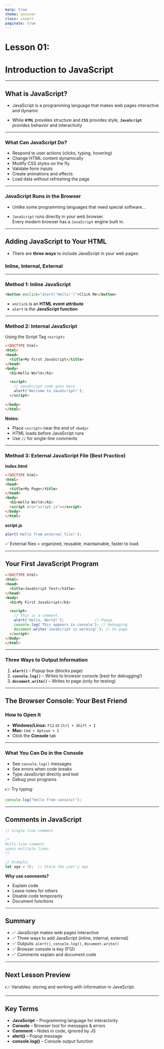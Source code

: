 ```yaml
---
marp: true
theme: uncover
class: invert
paginate: true
---
```


# Lesson 01: 
# Introduction to JavaScript

---

## What is JavaScript?

* JavaScript is a programming language that makes web pages interactive and dynamic

* While **`HTML`** provides structure and **`CSS`** provides style, **`JavaScript`** provides behavior and interactivity

---

### What Can JavaScript Do?

- Respond to user actions (clicks, typing, hovering)  
- Change HTML content dynamically  
- Modify CSS styles on the fly  
- Validate form inputs  
- Create animations and effects  
- Load data without refreshing the page  

---

### JavaScript Runs in the Browser

* Unlike some programming languages that need 
special software...  

* `JavaScript` runs directly in your web browser.  
Every modern browser has a `JavaScript` engine built in.

---

## Adding JavaScript to Your HTML

* There are **three ways** to include JavaScript in your web pages:
### Inline, Internal, External

---

### Method 1: Inline JavaScript

```html
<button onclick="alert('Hello!')">Click Me</button>
````

* `onclick` is an **HTML event attribute**
* `alert` is the **JavaScript function**



---

### Method 2: Internal JavaScript 
Using the Script Tag `<script>`

```html
<!DOCTYPE html>
<html>
<head>
  <title>My First JavaScript</title>
</head>
<body>
  <h1>Hello World</h1>

  <script>
    // JavaScript code goes here
    alert('Welcome to JavaScript!');
  </script>
  
</body>
</html>
```

**Notes:**

* Place `<script>` near the end of `<body>`
* HTML loads before JavaScript runs
* Use `//` for single-line comments

---

### Method 3: External JavaScript File (Best Practice)

**index.html**

```html
<!DOCTYPE html>
<html>
<head>
  <title>My Page</title>
</head>
<body>
  <h1>Hello World</h1>
  <script src="script.js"></script>
</body>
</html>
```

**script.js**

```javascript
alert('Hello from external file!');
```

✅ External files = organized, reusable, maintainable, faster to load.

---

## Your First JavaScript Program

```html
<!DOCTYPE html>
<html>
<head>
  <title>JavaScript Test</title>
</head>
<body>
  <h1>My First JavaScript</h1>

  <script>
    // This is a comment
    alert('Hello, World!');              // Popup
    console.log('This appears in console'); // Debugging
    document.write('JavaScript is working!'); // On page
  </script>
</body>
</html>
```

---

### Three Ways to Output Information

1. **`alert()`** – Popup box (blocks page)
2. **`console.log()`** – Writes to browser console (best for debugging!)
3. **`document.write()`** – Writes to page (only for testing)

---

## The Browser Console: Your Best Friend

### How to Open It

* **Windows/Linux:** `F12` or `Ctrl + Shift + I`
* **Mac:** `Cmd + Option + I`
* Click the **Console** tab

---

### What You Can Do in the Console

* See `console.log()` messages
* See errors when code breaks
* Type JavaScript directly and test
* Debug your programs

👉 Try typing:

```javascript
console.log("Hello from console!");
```

---

## Comments in JavaScript

```javascript
// Single-line comment

/*
Multi-line comment
spans multiple lines
*/

// Example:
let age = 25;  // Store the user's age
```

**Why use comments?**

* Explain code
* Leave notes for others
* Disable code temporarily
* Document functions

---

## Summary

* ✅ JavaScript makes web pages interactive
* ✅ Three ways to add JavaScript (inline, internal, external)
* ✅ Outputs: `alert()`, `console.log()`, `document.write()`
* ✅ Browser console is key (F12)
* ✅ Comments explain and document code

---

## Next Lesson Preview

👉 Variables: storing and working with information in JavaScript.

---

## Key Terms

* **JavaScript** – Programming language for interactivity
* **Console** – Browser tool for messages & errors
* **Comment** – Notes in code, ignored by JS
* **alert()** – Popup message
* **console.log()** – Console output function

```
